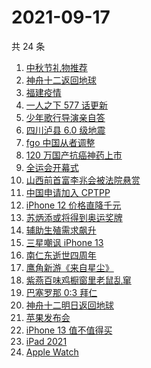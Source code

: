 # 2021-09-17

共 24 条

<!-- BEGIN ZHIHUSEARCH -->
<!-- 最后更新时间 Fri Sep 17 2021 12:13:50 GMT+0800 (China Standard Time) -->
1. [中秋节礼物推荐](https://www.zhihu.com/search?q=中秋节礼物)
1. [神舟十二返回地球](https://www.zhihu.com/search?q=神舟十二)
1. [福建疫情](https://www.zhihu.com/search?q=福建疫情)
1. [一人之下 577 话更新](https://www.zhihu.com/search?q=一人之下)
1. [少年歌行导演亲自答](https://www.zhihu.com/search?q=少年歌行)
1. [四川泸县 6.0 级地震](https://www.zhihu.com/search?q=泸县)
1. [fgo 中国从者调整](https://www.zhihu.com/search?q=fgo)
1. [ 120 万国产抗癌神药上市](https://www.zhihu.com/search?q=国产抗癌神药)
1. [全运会开幕式](https://www.zhihu.com/search?q=全运会)
1. [山西前首富李兆会被法院悬赏](https://www.zhihu.com/search?q=李兆会)
1. [中国申请加入 CPTPP](https://www.zhihu.com/search?q=cptpp)
1. [iPhone 12 价格直降千元](https://www.zhihu.com/search?q=iPhone12)
1. [苏炳添或将得到奥运奖牌 ](https://www.zhihu.com/search?q=苏炳添)
1. [辅助生殖需求飙升](https://www.zhihu.com/search?q=辅助生殖技术)
1. [三星嘲讽 iPhone 13](https://www.zhihu.com/search?q=三星嘲讽iPhone)
1. [南仁东逝世四周年](https://www.zhihu.com/search?q=南仁东)
1. [鹰角新游《来自星尘》](https://www.zhihu.com/search?q=来自星尘)
1. [紫燕百味鸡橱窗里老鼠乱窜](https://www.zhihu.com/search?q=紫燕百味鸡)
1. [巴塞罗那 0:3 拜仁](https://www.zhihu.com/search?q=拜仁)
1. [神舟十二明日返回地球](https://www.zhihu.com/search?q=神舟十二)
1. [苹果发布会](https://www.zhihu.com/search?q=苹果发布会)
1. [iPhone 13 值不值得买](https://www.zhihu.com/search?q=iphone13)
1. [iPad 2021](https://www.zhihu.com/search?q=ipad2021)
1. [Apple Watch](https://www.zhihu.com/search?q=appleWatch)
<!-- END ZHIHUSEARCH -->
